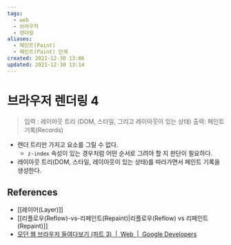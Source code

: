 ```yaml
---
tags:
  - web
  - 브라우저
  - 렌더링
aliases:
  - 페인트(Paint)
  - 페인트(Paint) 단계
created: 2021-12-30 13:06
updated: 2021-12-30 13:14
---
```


# 브라우저 렌더링 4

> 입력 : 레이아웃 트리 (DOM, 스타일, 그리고 레이아웃이 있는 상태)
> 출력: 페인트 기록(Records)

- 렌더 트리만 가지고 요소를 그릴 수 없다.
  - `z-index` 속성이 있는 경우처럼 어떤 순서로 그려야 할 지 판단이 필요하다.
- 레이아웃 트리(DOM, 스타일, 레이아웃이 있는 상태)를 따라가면서 페인트 기록을 생성한다.

## References

- [[레이어(Layer)]]
- [[리플로우(Reflow)-vs-리페인트(Repaint)|리플로우(Reflow) vs 리페인트(Repaint)]]
- [모던 웹 브라우저 들여다보기 (파트 3)  |  Web  |  Google Developers](https://developers.google.com/web/updates/2018/09/inside-browser-part3?hl=ko#%ED%8E%98%EC%9D%B8%ED%8A%B8)

